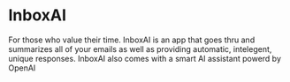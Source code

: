 # InboxAI
For those who value their time. InboxAI is an app that goes thru and summarizes all of your emails as well as providing automatic, intelegent, unique responses. InboxAI also comes with a smart AI assistant powerd by OpenAI
